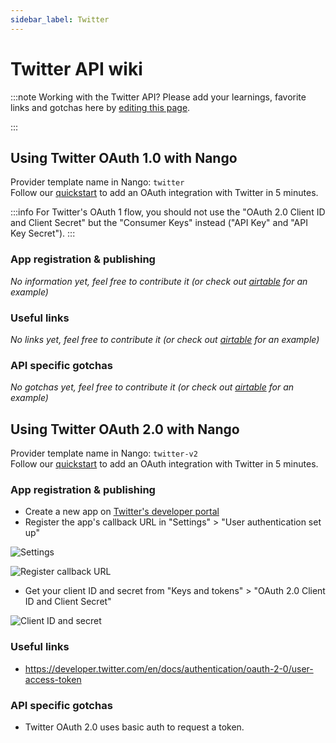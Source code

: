 ```yaml
---
sidebar_label: Twitter
---
```


# Twitter API wiki

:::note Working with the Twitter API?
Please add your learnings, favorite links and gotchas here by [editing this page](https://github.com/nangohq/nango/tree/master/docs/docs/providers/twitter.md).

:::

## Using Twitter OAuth 1.0 with Nango

Provider template name in Nango: `twitter`  
Follow our [quickstart](../quickstart.md) to add an OAuth integration with Twitter in 5 minutes.

:::info
For Twitter's OAuth 1 flow, you should not use the "OAuth 2.0 Client ID and Client Secret" but the "Consumer Keys" instead ("API Key" and "API Key Secret").
:::

### App registration & publishing

_No information yet, feel free to contribute it (or check out [airtable](airtable.md) for an example)_

### Useful links

_No links yet, feel free to contribute it (or check out [airtable](airtable.md) for an example)_

### API specific gotchas

_No gotchas yet, feel free to contribute it (or check out [airtable](airtable.md) for an example)_


## Using Twitter OAuth 2.0 with Nango

Provider template name in Nango: `twitter-v2`  
Follow our [quickstart](../quickstart.md) to add an OAuth integration with Twitter in 5 minutes.

### App registration & publishing

- Create a new app on [Twitter's developer portal](https://developer.twitter.com/en/portal)
- Register the app's callback URL in "Settings" > "User authentication set up"

![Settings](/img/providers/twitter/settings.png)

![Register callback URL](/img/providers/twitter/callback.png)

- Get your client ID and secret from "Keys and tokens" > "OAuth 2.0 Client ID and Client Secret"

![Client ID and secret](/img/providers/twitter/keys.png)


### Useful links

- https://developer.twitter.com/en/docs/authentication/oauth-2-0/user-access-token

### API specific gotchas

- Twitter OAuth 2.0 uses basic auth to request a token. 